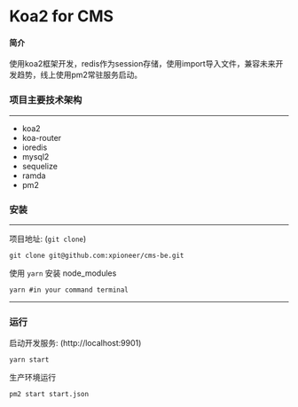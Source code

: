 # Koa2 for CMS

#### 简介
使用koa2框架开发，redis作为session存储，使用import导入文件，兼容未来开发趋势，线上使用pm2常驻服务启动。

### 项目主要技术架构
***
*  koa2
*  koa-router
*  ioredis
*  mysql2
*  sequelize
*  ramda
*  pm2

### 安装

***
项目地址: (`git clone`)

```
git clone git@github.com:xpioneer/cms-be.git
```
使用 `yarn` 安装 node_modules

```
yarn #in your command terminal
```
***
### 运行

启动开发服务: (http://localhost:9901)

```
yarn start
```

生产环境运行

```
pm2 start start.json
```





